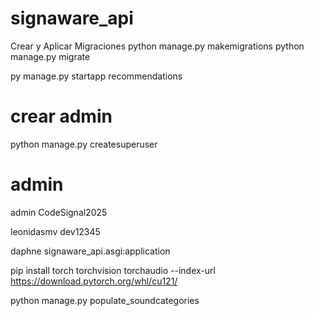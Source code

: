 # signaware_api

Crear y Aplicar Migraciones 
python manage.py makemigrations 
python manage.py migrate 

py manage.py startapp recommendations
# crear admin

python manage.py createsuperuser

# admin

admin
CodeSignal2025

leonidasmv
dev12345

daphne signaware_api.asgi:application


pip install torch torchvision torchaudio --index-url https://download.pytorch.org/whl/cu121/

   python manage.py populate_soundcategories